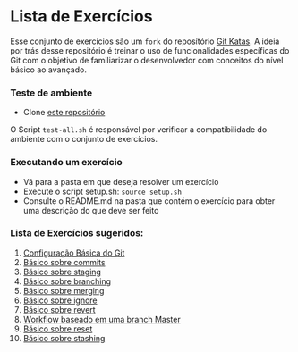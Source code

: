 # Lista de Exercícios

Esse conjunto de exercícios são um `fork` do reposítório [Git
Katas](https://github.com/eficode-academy/git-katas). A ideia por trás desse
repositório é treinar o uso de funcionalidades específicas do Git com o
objetivo de familiarizar o desenvolvedor com conceitos do nível básico ao
avançado.

### Teste de ambiente
* Clone [este repositório](https://github.com/ai2-education-fiep-turma-4/git-katas.git)

O Script `test-all.sh` é responsável por verificar a compatibilidade do
ambiente com o conjunto de exercícios.

### Executando um exercício
* Vá para a pasta em que deseja resolver um exercício
* Execute o script setup.sh: `source setup.sh`
* Consulte o README.md na pasta que contém o exercício para obter uma descrição do que deve ser feito


### Lista de Exercícios sugeridos:

1. [Configuração Básica do
   Git](https://github.com/ai2-education-fiep-turma-4/git-katas/tree/master/configure-git)
1. [Básico sobre commits](https://github.com/ai2-education-fiep-turma-4/git-katas/tree/master/basic-commits)
1. [Básico sobre
   staging](https://github.com/ai2-education-fiep-turma-4/git-katas/tree/master/basic-staging)
1. [Básico sobre branching](https://github.com/ai2-education-fiep-turma-4/git-katas/blob/master/basic-branching)
1. [Básico sobre merging](https://github.com/ai2-education-fiep-turma-4/git-katas/blob/master/ff-merge)
1. [Básico sobre ignore](https://github.com/ai2-education-fiep-turma-4/git-katas/tree/master/ignore)
1. [Básico sobre
   revert](https://github.com/ai2-education-fiep-turma-4/git-katas/tree/master/basic-revert)
1. [Workflow baseado em uma branch Master](https://github.com/ai2-education-fiep-turma-4/git-katas/tree/master/master-based-workflow)
1. [Básico sobre reset](https://github.com/ai2-education-fiep-turma-4/git-katas/blob/master/reset/)
1. [Básico sobre stashing](https://github.com/ai2-education-fiep-turma-4/git-katas/blob/master/basic-stashing)
